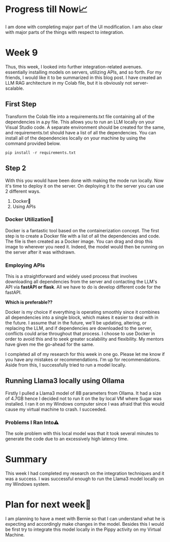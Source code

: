 # Progress till Now📈
I am done with completing major part of the UI modification. I am also clear with major parts of the things with respect to integration. 

# Week 9
Thus, this week, I looked into further integration-related avenues. essentially installing models on servers, utilizing APIs, and so forth. For my friends, I would like it to be summarized in this blog post.
I have created an LLM RAG architecture in my Colab file, but it is obviously not server-scalable. 

## First Step 
Transform the Colab file into a requirements.txt file containing all of the dependencies in a.py file. This allows you to run an LLM locally on your Visual Studio code. A separate environment should be created for the same, and requirements.txt should have a list of all the dependencies. You can install all of the dependencies locally on your machine by using the command provided below.

```pip install -r requirements.txt```

## Step 2 
With this you would have been done with making the mode run locally. Now it's time to deploy it on the server. On deploying it to the server you can use 2 different ways.
1. Docker🐳 
2. Using APIs

### Docker Utilization🐳 
Docker is a fantastic tool based on the containerization concept. The first step is to create a Docker file with a list of all the dependencies and code. The file is then created as a Docker image. You can drag and drop this image to wherever you need it. Indeed, the model would then be running on the server after it was withdrawn.

### Employing APIs
This is a straightforward and widely used process that involves downloading all dependencies from the server and contacting the LLM's API via **fastAPI or flask**. All we have to do is develop different code for the fastAPI.

**Which is preferable??**

Docker is my choice if everything is operating smoothly since it combines all dependencies into a single block, which makes it easier to deal with in the future. I assume that in the future, we'll be updating, altering, or replacing the LLM, and if dependencies are downloaded to the server, conflicts could arise throughout that process. I choose to use Docker in order to avoid this and to seek greater scalability and flexibility. My mentors have given me the go-ahead for the same.

I completed all of my research for this week in one go. Please let me know if you have any mistakes or recommendations. I'm up for recommendations. Aside from this, I successfully tried to run a model locally.

## Running Llama3 locally using Ollama
Firstly I pulled a Llama3 model of 8B parameters from Ollama. It had a size of 4.7GB hence I decided not to run it on the by local VM where Sugar was installed. I ran it on my Windows computer since I was afraid that this would cause my virtual machine to crash. I succeeded.

### Problems I Ran Into⚠
The sole problem with this local model was that it took several minutes to generate the code due to an excessively high latency time.

# Summary
This week I had completed my research on the integration techniques and it was a success. I was successful enough to run the Llama3 model locally on my Windows system.

# Plan for next week📝
I am planning to have a meet with Bernie so that I can understand what he is expecting and accordingly make changes in the model. Besides this I would be first try to integrate this model locally in the Pippy activity on my Virtual Machine.

